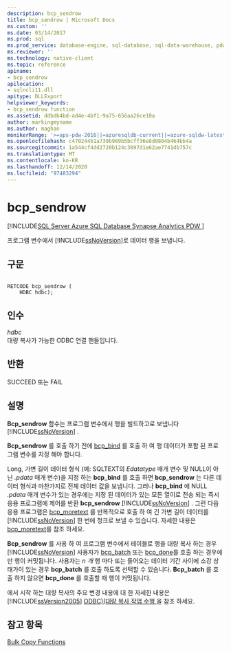 ```yaml
---
description: bcp_sendrow
title: bcp_sendrow | Microsoft Docs
ms.custom: ''
ms.date: 03/14/2017
ms.prod: sql
ms.prod_service: database-engine, sql-database, sql-data-warehouse, pdw
ms.reviewer: ''
ms.technology: native-client
ms.topic: reference
apiname:
- bcp_sendrow
apilocation:
- sqlncli11.dll
apitype: DLLExport
helpviewer_keywords:
- bcp_sendrow function
ms.assetid: ddbdb4bd-ad4e-4bf1-9a75-656aa26ce10a
author: markingmyname
ms.author: maghan
monikerRange: '>=aps-pdw-2016||=azuresqldb-current||=azure-sqldw-latest||>=sql-server-2016||>=sql-server-linux-2017||=azuresqldb-mi-current'
ms.openlocfilehash: c470244b1a739b989b5bcff36e8d0804b464bb4a
ms.sourcegitcommit: 1a544cf4dd2720b124c3697d1e62ae7741db757c
ms.translationtype: MT
ms.contentlocale: ko-KR
ms.lasthandoff: 12/14/2020
ms.locfileid: "97483294"
---
```

# <a name="bcp_sendrow"></a>bcp_sendrow
[!INCLUDE[SQL Server Azure SQL Database Synapse Analytics PDW ](../../includes/applies-to-version/sql-asdb-asdbmi-asa-pdw.md)]

  프로그램 변수에서 [!INCLUDE[ssNoVersion](../../includes/ssnoversion-md.md)]로 데이터 행을 보냅니다.  
  
## <a name="syntax"></a>구문  
  
```  
  
RETCODE bcp_sendrow (  
    HDBC hdbc);  
```  
  
## <a name="arguments"></a>인수  
 *hdbc*  
 대량 복사가 가능한 ODBC 연결 핸들입니다.  
  
## <a name="returns"></a>반환  
 SUCCEED 또는 FAIL  
  
## <a name="remarks"></a>설명  
 **Bcp_sendrow** 함수는 프로그램 변수에서 행을 빌드하고로 보냅니다 [!INCLUDE[ssNoVersion](../../includes/ssnoversion-md.md)] .  
  
 **Bcp_sendrow** 를 호출 하기 전에 [bcp_bind](../../relational-databases/native-client-odbc-extensions-bulk-copy-functions/bcp-bind.md) 를 호출 하 여 행 데이터가 포함 된 프로그램 변수를 지정 해야 합니다.  
  
 Long, 가변 길이 데이터 형식 (예: SQLTEXT의 *Edatatype* 매개 변수 및 NULL이 아닌 *.pdata* 매개 변수)을 지정 하는 **bcp_bind** 를 호출 하면 **bcp_sendrow** 는 다른 데이터 형식과 마찬가지로 전체 데이터 값을 보냅니다. 그러나 **bcp_bind** 에 NULL *.pdata* 매개 변수가 있는 경우에는 지정 된 데이터가 있는 모든 열이로 전송 되는 즉시 응용 프로그램에 제어를 반환 **bcp_sendrow** [!INCLUDE[ssNoVersion](../../includes/ssnoversion-md.md)] . 그런 다음 응용 프로그램은 [bcp_moretext](../../relational-databases/native-client-odbc-extensions-bulk-copy-functions/bcp-moretext.md) 를 반복적으로 호출 하 여 긴 가변 길이 데이터를 [!INCLUDE[ssNoVersion](../../includes/ssnoversion-md.md)] 한 번에 청크로 보낼 수 있습니다. 자세한 내용은 [bcp_moretext](../../relational-databases/native-client-odbc-extensions-bulk-copy-functions/bcp-moretext.md)를 참조 하세요.  
  
 **Bcp_sendrow** 를 사용 하 여 프로그램 변수에서 테이블로 행을 대량 복사 하는 경우 [!INCLUDE[ssNoVersion](../../includes/ssnoversion-md.md)] 사용자가 [bcp_batch](../../relational-databases/native-client-odbc-extensions-bulk-copy-functions/bcp-batch.md) 또는 [bcp_done](../../relational-databases/native-client-odbc-extensions-bulk-copy-functions/bcp-done.md)를 호출 하는 경우에만 행이 커밋됩니다. 사용자는 *n 개* 행 마다 또는 들어오는 데이터 기간 사이에 소강 상태가이 있는 경우 **bcp_batch** 를 호출 하도록 선택할 수 있습니다. **Bcp_batch** 를 호출 하지 않으면 **bcp_done** 를 호출할 때 행이 커밋됩니다.  
  
 에서 시작 하는 대량 복사의 주요 변경 내용에 대 한 자세한 내용은 [!INCLUDE[ssVersion2005](../../includes/ssversion2005-md.md)] [ODBC&#41;&#40;대량 복사 작업 수행 ](../../relational-databases/native-client-odbc-bulk-copy-operations/performing-bulk-copy-operations-odbc.md)을 참조 하세요.  
  
## <a name="see-also"></a>참고 항목  
 [Bulk Copy Functions](../../relational-databases/native-client-odbc-extensions-bulk-copy-functions/sql-server-driver-extensions-bulk-copy-functions.md)  
  
  
